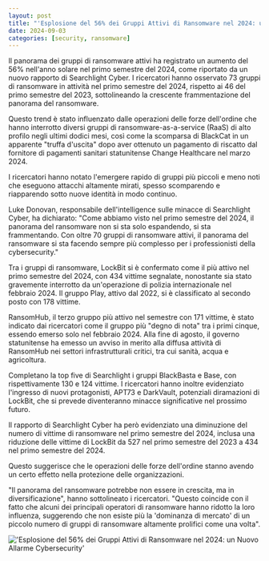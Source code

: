 ```yaml
---
layout: post
title: "'Esplosione del 56% dei Gruppi Attivi di Ransomware nel 2024: un Nuovo Allarme Cybersecurity'"
date: 2024-09-03
categories: [security, ransomware]
---
```


Il panorama dei gruppi di ransomware attivi ha registrato un aumento del 56% nell'anno solare nel primo semestre del 2024, come riportato da un nuovo rapporto di Searchlight Cyber. I ricercatori hanno osservato 73 gruppi di ransomware in attività nel primo semestre del 2024, rispetto ai 46 del primo semestre del 2023, sottolineando la crescente frammentazione del panorama del ransomware.

Questo trend è stato influenzato dalle operazioni delle forze dell'ordine che hanno interrotto diversi gruppi di ransomware-as-a-service (RaaS) di alto profilo negli ultimi dodici mesi, così come la scomparsa di BlackCat in un apparente "truffa d'uscita" dopo aver ottenuto un pagamento di riscatto dal fornitore di pagamenti sanitari statunitense Change Healthcare nel marzo 2024.

I ricercatori hanno notato l'emergere rapido di gruppi più piccoli e meno noti che eseguono attacchi altamente mirati, spesso scomparendo e riapparendo sotto nuove identità in modo continuo.

Luke Donovan, responsabile dell'intelligence sulle minacce di Searchlight Cyber, ha dichiarato: "Come abbiamo visto nel primo semestre del 2024, il panorama del ransomware non si sta solo espandendo, si sta frammentando. Con oltre 70 gruppi di ransomware attivi, il panorama del ransomware si sta facendo sempre più complesso per i professionisti della cybersecurity."

Tra i gruppi di ransomware, LockBit si è confermato come il più attivo nel primo semestre del 2024, con 434 vittime segnalate, nonostante sia stato gravemente interrotto da un'operazione di polizia internazionale nel febbraio 2024. Il gruppo Play, attivo dal 2022, si è classificato al secondo posto con 178 vittime.

RansomHub, il terzo gruppo più attivo nel semestre con 171 vittime, è stato indicato dai ricercatori come il gruppo più "degno di nota" tra i primi cinque, essendo emerso solo nel febbraio 2024. Alla fine di agosto, il governo statunitense ha emesso un avviso in merito alla diffusa attività di RansomHub nei settori infrastrutturali critici, tra cui sanità, acqua e agricoltura.

Completano la top five di Searchlight i gruppi BlackBasta e Base, con rispettivamente 130 e 124 vittime. I ricercatori hanno inoltre evidenziato l'ingresso di nuovi protagonisti, APT73 e DarkVault, potenziali diramazioni di LockBit, che si prevede diventeranno minacce significative nel prossimo futuro.

Il rapporto di Searchlight Cyber ha però evidenziato una diminuzione del numero di vittime di ransomware nel primo semestre del 2024, inclusa una riduzione delle vittime di LockBit da 527 nel primo semestre del 2023 a 434 nel primo semestre del 2024.

Questo suggerisce che le operazioni delle forze dell'ordine stanno avendo un certo effetto nella protezione delle organizzazioni.

"Il panorama del ransomware potrebbe non essere in crescita, ma in diversificazione", hanno sottolineato i ricercatori. "Questo coincide con il fatto che alcuni dei principali operatori di ransomware hanno ridotto la loro influenza, suggerendo che non esiste più la 'dominanza di mercato' di un piccolo numero di gruppi di ransomware altamente prolifici come una volta".

!['Esplosione del 56% dei Gruppi Attivi di Ransomware nel 2024: un Nuovo Allarme Cybersecurity'](/PirateSec/assets/images/2024-09-03-active-ransomware-groups-surge-by-56-in-2024.png)
